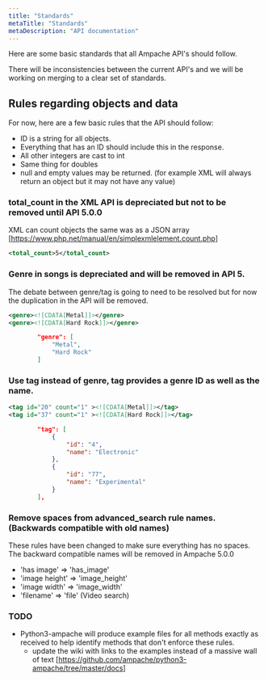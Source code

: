 ```yaml
---
title: "Standards"
metaTitle: "Standards"
metaDescription: "API documentation"
---
```


Here are some basic standards that all Ampache API's should follow.

There will be inconsistencies between the current API's and we will be working on merging to a clear set of standards.

## Rules regarding objects and data

For now, here are a few basic rules that the API should follow:

* ID is a string for all objects.
* Everything that has an ID should include this in the response.
* All other integers are cast to int
* Same thing for doubles
* null and empty values may be returned. (for example XML will always return an object but it may not have any value)

### total_count in the XML API is depreciated but not to be removed until API 5.0.0

XML can count objects the same was as a JSON array [<https://www.php.net/manual/en/simplexmlelement.count.php>]

```XML
<total_count>5</total_count>
```

### Genre in songs is depreciated and will be removed in API 5.

The debate between genre/tag is going to need to be resolved but for now the duplication in the API will be removed.

```XML
<genre><![CDATA[Metal]]></genre>
<genre><![CDATA[Hard Rock]]></genre>
```

```JSON
        "genre": [
            "Metal",
            "Hard Rock"
        ]
```

### Use tag instead of genre, tag provides a genre ID as well as the name. 

```XML
<tag id="20" count="1" ><![CDATA[Metal]]></tag>
<tag id="37" count="1" ><![CDATA[Hard Rock]]></tag>
```

```JSON
        "tag": [
            {
                "id": "4",
                "name": "Electronic"
            },
            {
                "id": "77",
                "name": "Experimental"
            }
        ],
```

### Remove spaces from advanced_search rule names. (Backwards compatible with old names)

These rules have been changed to make sure everything has no spaces.
The backward compatible names will be removed in Ampache 5.0.0

* 'has image' => 'has_image'
* 'image height' => 'image_height'
* 'image width' => 'image_width'
* 'filename' => 'file' (Video search)

### TODO

* Python3-ampache will produce example files for all methods exactly as received to help identify methods that don't enforce these rules.
  * update the wiki with links to the examples instead of a massive wall of text [<https://github.com/ampache/python3-ampache/tree/master/docs>] 

